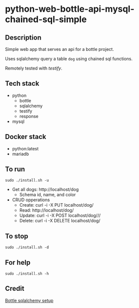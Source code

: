 # python-web-bottle-api-mysql-chained-sql-simple

## Description
Simple web app that serves an api
for a bottle project.

Uses sqlalchemy query a table `dog` using chained sql functions.

Remotely tested with *testify*.

## Tech stack
- python
  - bottle
  - sqlalchemy
  - testify
  - response
- mysql

## Docker stack
- python:latest
- mariadb

## To run
`sudo ./install.sh -u`
- Get all dogs: http://localhost/dog
  - Schema id, name, and color
- CRUD opperations
  - Create: curl -i -X PUT localhost/dog/<id>
  - Read: http://localhost/dog/<id>
  - Update: curl -i -X POST localhost/dog/<id>/<name>/<color>
  - Delete: curl -i -X DELETE localhost/dog/<id>

## To stop
`sudo ./install.sh -d`

## For help
`sudo ./install.sh -h`

## Credit
[Bottle sqlalchemy setup](https://github.com/iurisilvio/bottle-sqlalchemy/blob/master/examples/basic.py)
